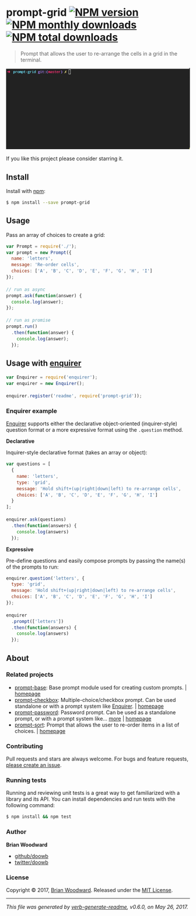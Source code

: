 # prompt-grid [![NPM version](https://img.shields.io/npm/v/prompt-grid.svg?style=flat)](https://www.npmjs.com/package/prompt-grid) [![NPM monthly downloads](https://img.shields.io/npm/dm/prompt-grid.svg?style=flat)](https://npmjs.org/package/prompt-grid) [![NPM total downloads](https://img.shields.io/npm/dt/prompt-grid.svg?style=flat)](https://npmjs.org/package/prompt-grid)

> Prompt that allows the user to re-arrange the cells in a grid in the terminal.

![prompt-grid example](https://raw.githubusercontent.com/enquirer/prompt-grid/master/example.gif)

If you like this project please consider starring it.

## Install

Install with [npm](https://www.npmjs.com/):

```sh
$ npm install --save prompt-grid
```

## Usage

Pass an array of choices to create a grid:

```js
var Prompt = require('./');
var prompt = new Prompt({
  name: 'letters',
  message: 'Re-order cells',
  choices: ['A', 'B', 'C', 'D', 'E', 'F', 'G', 'H', 'I']
});

// run as async
prompt.ask(function(answer) {
  console.log(answer);
});

// run as promise
prompt.run()
  .then(function(answer) {
    console.log(answer);
  });
```

## Usage with [enquirer](https://github.com/enquirer/enquirer)

```js
var Enquirer = require('enquirer');
var enquirer = new Enquirer();

enquirer.register('readme', require('prompt-grid'));
```

### Enquirer example

[Enquirer](https://github.com/enquirer/enquirer) supports either the declarative object-oriented (inquirer-style) question format or a more expressive format using the `.question` method.

**Declarative**

Inquirer-style declarative format (takes an array or object):

```js
var questions = [
  {
    name: 'letters',
    type: 'grid',
    message: 'Hold shift+(up|right|down|left) to re-arrange cells',
    choices: ['A', 'B', 'C', 'D', 'E', 'F', 'G', 'H', 'I']
  }
];

enquirer.ask(questions)
  .then(function(answers) {
    console.log(answers)
  });
```

**Expressive**

Pre-define questions and easily compose prompts by passing the name(s) of the prompts to run:

```js
enquirer.question('letters', {
  type: 'grid',
  message: 'Hold shift+(up|right|down|left) to re-arrange cells',
  choices: ['A', 'B', 'C', 'D', 'E', 'F', 'G', 'H', 'I']
});

enquirer
  .prompt(['letters'])
  .then(function(answers) {
    console.log(answers)
  });
```

## About

### Related projects

* [prompt-base](https://www.npmjs.com/package/prompt-base): Base prompt module used for creating custom prompts. | [homepage](https://github.com/enquirer/prompt-base "Base prompt module used for creating custom prompts.")
* [prompt-checkbox](https://www.npmjs.com/package/prompt-checkbox): Multiple-choice/checkbox prompt. Can be used standalone or with a prompt system like [Enquirer](https://github.com/enquirer/enquirer). | [homepage](https://github.com/enquirer/prompt-checkbox "Multiple-choice/checkbox prompt. Can be used standalone or with a prompt system like [Enquirer].")
* [prompt-password](https://www.npmjs.com/package/prompt-password): Password prompt. Can be used as a standalone prompt, or with a prompt system like… [more](https://github.com/enquirer/prompt-password) | [homepage](https://github.com/enquirer/prompt-password "Password prompt. Can be used as a standalone prompt, or with a prompt system like [Enquirer].")
* [prompt-sort](https://www.npmjs.com/package/prompt-sort): Prompt that allows the user to re-order items in a list of choices. | [homepage](https://github.com/enquirer/prompt-sort "Prompt that allows the user to re-order items in a list of choices.")

### Contributing

Pull requests and stars are always welcome. For bugs and feature requests, [please create an issue](../../issues/new).

### Running tests

Running and reviewing unit tests is a great way to get familiarized with a library and its API. You can install dependencies and run tests with the following command:

```sh
$ npm install && npm test
```

### Author

**Brian Woodward**

* [github/doowb](https://github.com/doowb)
* [twitter/doowb](https://twitter.com/doowb)

### License

Copyright © 2017, [Brian Woodward](https://github.com/doowb).
Released under the [MIT License](LICENSE).

***

_This file was generated by [verb-generate-readme](https://github.com/verbose/verb-generate-readme), v0.6.0, on May 26, 2017._